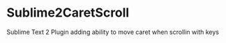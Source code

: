 Sublime2CaretScroll
===================

Sublime Text 2 Plugin adding ability to move caret when scrollin with keys